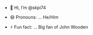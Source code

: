 - 👋 Hi, I’m @skpi74

- 😄 Pronouns: ... He/Him
- ⚡ Fun fact: ... Big fan of John Wooden

<!---
skpi74/skpi74 is a ✨ special ✨ repository because its `README.md` (this file) appears on your GitHub profile.
You can click the Preview link to take a look at your changes.
--->
